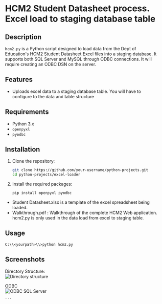 # HCM2 Student Datasheet process.  Excel load to staging database table

## Description
`hcm2.py` is a Python script designed to load data from the Dept of Education's HCM2 Student Datasheet Excel files into a staging database. 
It supports both SQL Server and MySQL through ODBC connections.  It will require creating an ODBC 
DSN on the server.

## Features
- Uploads excel data to a staging database table.  You will have to configure to 
the data and table structure
 
## Requirements
- Python 3.x
- `openpyxl`
- `pyodbc`

## Installation
1. Clone the repository:
    ```bash
    git clone https://github.com/your-username/python-projects.git
    cd python-projects/excel-loader
    ```

2. Install the required packages:
    ```bash
    pip install openpyxl pyodbc
    ```

* Student Datasheet.xlsx is a template of the excel spreadsheet being loaded.
* Walkthrough.pdf :  Walkthrough of the complete HCM2 Web application.  hcm2.py is only used in the data load from excel to staging table.

## Usage
```C:\\<yourpath>\\>python hcm2.py```
## Screenshots
Directory Structure:<br>
![Directory structure](../z_images/folders2.jpg)



ODBC <br>
![ODBC SQL Server](../z_images/odbcconfig.jpg)

    ```
